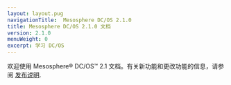 ```yaml
---
layout: layout.pug
navigationTitle:  Mesosphere DC/OS 2.1.0
title: Mesosphere DC/OS 2.1.0 文档
version: 2.1.0
menuWeight: 0
excerpt: 学习 DC/OS
---
```


欢迎使用 Mesosphere&reg; DC/OS&trade; 2.1 文档。有关新功能和更改功能的信息，请参阅 [发布说明](/mesosphere/dcos/cn/2.1/release-notes/2.1.0/).
